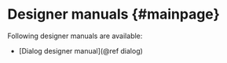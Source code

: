 Designer manuals    {#mainpage}
================

Following designer manuals are available:

- [Dialog designer manual](@ref dialog)
